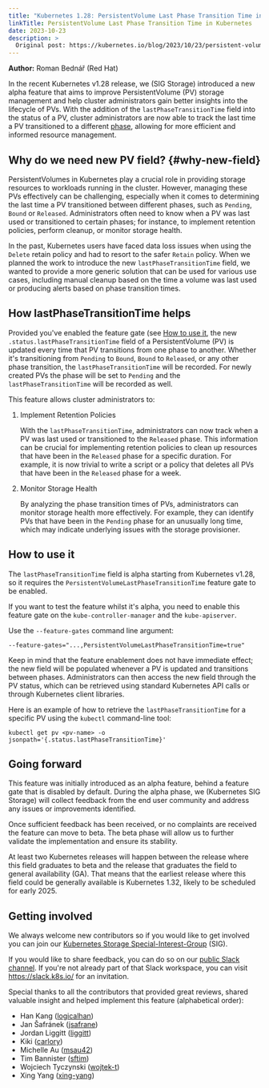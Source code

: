 ```yaml
---
title: "Kubernetes 1.28: PersistentVolume Last Phase Transition Time in Kubernetes"
linkTitle: PersistentVolume Last Phase Transition Time in Kubernetes
date: 2023-10-23
description: >
  Original post: https://kubernetes.io/blog/2023/10/23/persistent-volume-last-phase-transition-time
---
```


**Author:** Roman Bednář (Red Hat)

In the recent Kubernetes v1.28 release, we (SIG Storage) introduced a new alpha feature that aims to improve PersistentVolume (PV)
storage management and help cluster administrators gain better insights into the lifecycle of PVs.
With the addition of the `lastPhaseTransitionTime` field into the status of a PV,
cluster administrators are now able to track the last time a PV transitioned to a different
[phase](https://kubernetes.io/docs/concepts/storage/persistent-volumes/#phase), allowing for more efficient
and informed resource management.

## Why do we need new PV field? {#why-new-field}

PersistentVolumes in Kubernetes play a crucial role in providing storage resources to workloads running in the cluster.
However, managing these PVs effectively can be challenging, especially when it comes
to determining the last time a PV transitioned between different phases, such as
`Pending`, `Bound` or `Released`.
Administrators often need to know when a PV was last used or transitioned to certain
phases; for instance, to implement retention policies, perform cleanup, or monitor storage health.

In the past, Kubernetes users have faced data loss issues when using the `Delete` retain policy and had to resort to the safer `Retain` policy.
When we planned the work to introduce the new `lastPhaseTransitionTime` field, we
wanted to provide a more generic solution that can be used for various use cases,
including manual cleanup based on the time a volume was last used or producing alerts based on phase transition times.

## How lastPhaseTransitionTime helps

Provided you've enabled the feature gate (see [How to use it](#how-to-use-it), the new `.status.lastPhaseTransitionTime` field of a PersistentVolume (PV)
is updated every time that PV transitions from one phase to another.
Whether it's transitioning from `Pending` to `Bound`, `Bound` to `Released`, or any other phase transition, the `lastPhaseTransitionTime` will be recorded.
For newly created PVs the phase will be set to `Pending` and the `lastPhaseTransitionTime` will be recorded as well.

This feature allows cluster administrators to:

1. Implement Retention Policies

   With the `lastPhaseTransitionTime`, administrators can now track when a PV was last used or transitioned to the `Released` phase.
   This information can be crucial for implementing retention policies to clean up resources that have been in the `Released` phase for a specific duration.
   For example, it is now trivial to write a script or a policy that deletes all PVs that have been in the `Released` phase for a week.

2. Monitor Storage Health

   By analyzing the phase transition times of PVs, administrators can monitor storage health more effectively.
   For example, they can identify PVs that have been in the `Pending` phase for an unusually long time, which may indicate underlying issues with the storage provisioner.

## How to use it

The `lastPhaseTransitionTime` field is alpha starting from Kubernetes v1.28, so it requires
the `PersistentVolumeLastPhaseTransitionTime` feature gate to be enabled.

If you want to test the feature whilst it's alpha, you need to enable this feature gate on the `kube-controller-manager` and the `kube-apiserver`.

Use the `--feature-gates` command line argument:

```shell
--feature-gates="...,PersistentVolumeLastPhaseTransitionTime=true"
```

Keep in mind that the feature enablement does not have immediate effect; the new field will be populated whenever a PV is updated and transitions between phases.
Administrators can then access the new field through the PV status, which can be retrieved using standard Kubernetes API calls or through Kubernetes client libraries.

Here is an example of how to retrieve the `lastPhaseTransitionTime` for a specific PV using the `kubectl` command-line tool:

```shell
kubectl get pv <pv-name> -o jsonpath='{.status.lastPhaseTransitionTime}'
```

## Going forward

This feature was initially introduced as an alpha feature, behind a feature gate that is disabled by default.
During the alpha phase, we (Kubernetes SIG Storage) will collect feedback from the end user community and address any issues or improvements identified.

Once sufficient feedback has been received, or no complaints are received the feature can move to beta.
The beta phase will allow us to further validate the implementation and ensure its stability.

At least two Kubernetes releases will happen between the release where this field graduates
to beta and the release that graduates the field to general availability (GA). That means that
the earliest release where this field could be generally available is Kubernetes 1.32,
likely to be scheduled for early 2025.

## Getting involved

We always welcome new contributors so if you would like to get involved you can
join our [Kubernetes Storage Special-Interest-Group](https://github.com/kubernetes/community/tree/master/sig-storage) (SIG).

If you would like to share feedback, you can do so on our
[public Slack channel](https://app.slack.com/client/T09NY5SBT/C09QZFCE5).
If you're not already part of that Slack workspace, you can visit https://slack.k8s.io/ for an invitation.

Special thanks to all the contributors that provided great reviews, shared valuable insight and helped implement this feature (alphabetical order):

- Han Kang ([logicalhan](https://github.com/logicalhan))
- Jan Šafránek ([jsafrane](https://github.com/jsafrane))
- Jordan Liggitt ([liggitt](https://github.com/liggitt))
- Kiki ([carlory](https://github.com/carlory))
- Michelle Au ([msau42](https://github.com/msau42))
- Tim Bannister ([sftim](https://github.com/sftim))
- Wojciech Tyczynski ([wojtek-t](https://github.com/wojtek-t))
- Xing Yang ([xing-yang](https://github.com/xing-yang))
